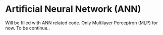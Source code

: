 # Artificial Neural Network (ANN)
Will be filled with ANN related code. Only Multilayer Perceptron (MLP) for now.
To be continue..
